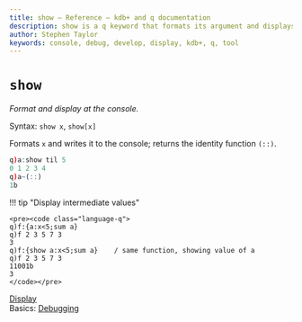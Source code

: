 ```yaml
---
title: show – Reference – kdb+ and q documentation
description: show is a q keyword that formats its argument and displays it at the console.
author: Stephen Taylor
keywords: console, debug, develop, display, kdb+, q, tool
---
```

# `show`



_Format and display at the console._

Syntax: `show x`, `show[x]` 

Formats `x` and writes it to the console; returns the identity function `(::)`.

```q
q)a:show til 5
0 1 2 3 4
q)a~(::)
1b
```

!!! tip "Display intermediate values"

    <pre><code class="language-q">
    q)f:{a:x<5;sum a}
    q)f 2 3 5 7 3
    3
    q)f:{show a:x<5;sum a}    / same function, showing value of a
    q)f 2 3 5 7 3
    11001b
    3
    </code></pre>


<i class="far fa-hand-point-right"></i> 
[Display](display.md)  
Basics: [Debugging](../basics/debug.md)
